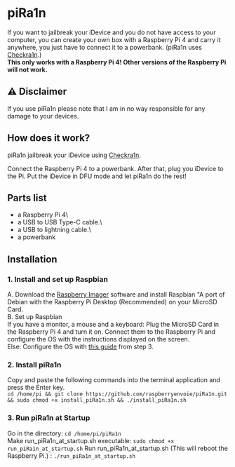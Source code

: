 # piRa1n
If you want to jailbreak your iDevice and you do not have access to your computer, you can create your own box with a Raspberry Pi 4 and carry it anywhere, you just have to connect it to a powerbank. (piRa1n uses [Checkra1n](https://checkra.in/).)\
**This only works with a Raspberry Pi 4! Other versions of the Raspberry Pi will not work.**

## ⚠️ Disclaimer
If you use piRa1n please note that I am in no way responsible for any damage to your devices.

## How does it work?
piRa1n jailbreak your iDevice using [Checkra1n](https://checkra.in/).

Connect the Raspberry Pi 4 to a powerbank. After that, plug you iDevice to the Pi. Put the iDevice in DFU mode and let piRa1n do the rest!

## Parts list
- a Raspberry Pi 4\
- a USB to USB Type-C cable.\
- a USB to lightning cable.\
- a powerbank

## Installation 

### 1. Install and set up Raspbian
A. Download the [Raspberry Imager](https://www.raspberrypi.org/downloads/) software and install Raspbian "A port of Debian with the Raspberry Pi Desktop (Recommended) on your MicroSD Card.\
B. Set up Raspbian\
If you have a monitor, a mouse and a keyboard: Plug the MicroSD Card in the Raspberry Pi 4 and turn it on. Connect them to the Raspberry Pi and configure the OS with the instructions displayed on the screen.\
Else: Configure the OS with [this guide](https://www.jamesfmackenzie.com/2017/01/02/raspberry-pi-headless-rasbian-install/) from step 3.   

### 2. Install piRa1n
Copy and paste the following commands into the terminal application and press the Enter key.\
`cd /home/pi && git clone https://github.com/raspberryenvoie/piRa1n.git && sudo chmod +x install_piRa1n.sh && ./install_piRa1n.sh`

### 3. Run piRa1n at Startup
Go in the directory: `cd /home/pi/piRa1n`\
Make run_piRa1n_at_startup.sh executable: `sudo chmod +x run_piRa1n_at_startup.sh`
Run run_piRa1n_at_startup.sh (This will reboot the Raspberry Pi.) : `./run_piRa1n_at_startup.sh`
